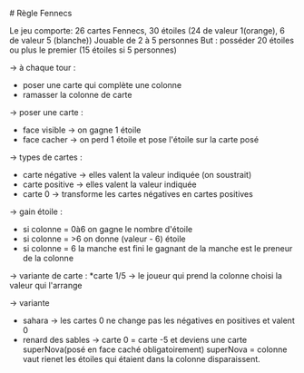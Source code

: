 # Règle Fennecs

Le jeu comporte: 26 cartes Fennecs, 30 étoiles (24 de valeur 1(orange), 6 de valeur 5 (blanche))
Jouable de 2 à 5 personnes
But : posséder 20 étoiles ou plus le premier (15 étoiles si 5 personnes)

-> à chaque tour :
* poser une carte qui complète une colonne
* ramasser la colonne de carte

-> poser une carte :
* face visible -> on gagne 1 étoile
* face cacher -> on perd 1 étoile et pose l'étoile sur la carte posé

-> types de cartes :
* carte négative -> elles valent la valeur indiquée (on soustrait)
* carte positive -> elles valent la valeur indiquée
* carte 0 -> transforme les cartes négatives en cartes positives

-> gain étoile :
* si colonne = 0à6 on gagne le nombre d'étoile 
* si colonne = >6 on donne (valeur - 6) étoile
* si colonne = 6 la manche est fini le gagnant de la manche est le preneur de la colonne

-> variante de carte : 
*carte 1/5 -> le joueur qui prend la colonne choisi la valeur qui l'arrange

-> variante
* sahara -> les cartes 0 ne change pas les négatives en positives et valent 0
* renard des sables -> carte 0 = carte -5 et deviens une carte superNova(posé en face caché obligatoirement)
superNova = colonne vaut rienet les étoiles qui étaient dans la colonne disparaissent.
